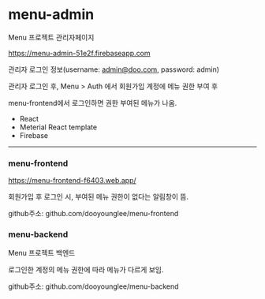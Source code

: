 

# menu-admin
Menu 프로젝트 관리자페이지

https://menu-admin-51e2f.firebaseapp.com

관리자 로그인 정보(username: admin@doo.com, password: admin)

관리자 로그인 후, Menu > Auth 에서 회원가입 계정에 메뉴 권한 부여 후

menu-frontend에서 로그인하면 권한 부여된 메뉴가 나옴.

* React
* Meterial React template
* Firebase

------------------
### menu-frontend
https://menu-frontend-f6403.web.app/

회원가입 후 로그인 시, 부여된 메뉴 권한이 없다는 알림창이 뜸.

github주소: github.com/dooyounglee/menu-frontend

### menu-backend
Menu 프로젝트 백엔드

로그인한 계정의 메뉴 권한에 따라 메뉴가 다르게 보임.

github주소: github.com/dooyounglee/menu-backend
